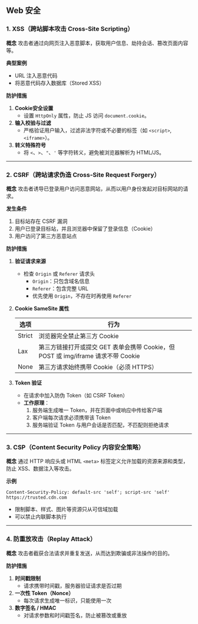 ## Web 安全

### 1. XSS（跨站脚本攻击 Cross-Site Scripting）

**概念**
 攻击者通过向网页注入恶意脚本，获取用户信息、劫持会话、篡改页面内容等。

**典型案例**

- URL 注入恶意代码
- 将恶意代码存入数据库（Stored XSS）

**防护措施**

1. **Cookie安全设置**
   - 设置 `HttpOnly` 属性，防止 JS 访问 `document.cookie`。
2. **输入校验与过滤**
   - 严格验证用户输入，过滤非法字符或不必要的标签（如 `<script>`, `<iframe>`）。
3. **转义特殊符号**
   - 将 `<`、`>`、`"`、`'` 等字符转义，避免被浏览器解析为 HTML/JS。

------

### 2. CSRF（跨站请求伪造 Cross-Site Request Forgery）

**概念**
 攻击者诱导已登录用户访问恶意网站，从而以用户身份发起对目标网站的请求。

**发生条件**

1. 目标站存在 CSRF 漏洞
2. 用户已登录目标站，并且浏览器中保留了登录信息（Cookie）
3. 用户访问了第三方恶意站点

**防护措施**

1. **验证请求来源**

   - 检查 `Origin` 或 `Referer` 请求头
     - `Origin`：只包含域名信息
     - `Referer`：包含完整 URL
     - 优先使用 `Origin`，不存在时再使用 `Referer`

2. **Cookie SameSite 属性**

   | 选项   | 行为                                                         |
   | ------ | ------------------------------------------------------------ |
   | Strict | 浏览器完全禁止第三方 Cookie                                  |
   | Lax    | 第三方链接打开或提交 GET 表单会携带 Cookie，但 POST 或 img/iframe 请求不带 Cookie |
   | None   | 第三方请求始终携带 Cookie（必须 HTTPS）                      |

3. **Token 验证**

   - 在请求中加入防伪 Token（如 CSRF Token）
   - **工作原理**：
     1. 服务端生成唯一 Token，并在页面中或响应中传给客户端
     2. 客户端每次请求必须携带该 Token
     3. 服务端验证 Token 与用户会话是否匹配，不匹配则拒绝请求

------

### 3. CSP（Content Security Policy 内容安全策略）

**概念**
 通过 HTTP 响应头或 HTML `<meta>` 标签定义允许加载的资源来源和类型，防止 XSS、数据注入等攻击。

**示例**

```
Content-Security-Policy: default-src 'self'; script-src 'self' https://trusted.cdn.com
```

- 限制脚本、样式、图片等资源只从可信域加载
- 可以禁止内联脚本执行

------

### 4. 防重放攻击（Replay Attack）

**概念**
 攻击者截获合法请求并重复发送，从而达到欺骗或非法操作的目的。

**防护措施**

1. **时间戳限制**
   - 请求携带时间戳，服务器验证请求是否过期
2. **一次性 Token（Nonce）**
   - 每次请求生成唯一标识，只能使用一次
3. **数字签名 / HMAC**
   - 对请求参数和时间戳签名，防止被篡改或重放
